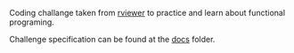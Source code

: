 Coding challange taken from [rviewer](go.rviewer.io/dev-spotlist-api-js/) to practice and learn about functional programing.

Challenge specification can be found at the [docs](./docs/SpotlistChallenge.md) folder.